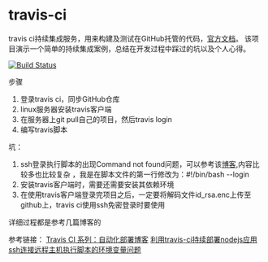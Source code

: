 # travis-ci 
travis ci持续集成服务，用来构建及测试在GitHub托管的代码，[官方文档](https://docs.travis-ci.com/)。
该项目演示一个简单的持续集成案例，总结在开发过程中踩过的坑以及个人心得。

[![Build Status](https://travis-ci.org/hsxyhao/travis-ci.svg?branch=master)](https://travis-ci.org/hsxyhao/travis-ci)

步骤
1. 登录travis ci，同步GitHub仓库
2. linux服务器安装travis客户端
3. 在服务器上git pull自己的项目，然后travis login
4. 编写travis脚本

坑：
1. ssh登录执行脚本的出现Command not found问题，可以参考该[博客](https://blog.csdn.net/whitehack/article/details/51705889),内容比较多也比较复杂
   ，我是在脚本文件的第一行修改为：#!/bin/bash --login
2. 安装travis客户端时，需要还需要安装其依赖环境
3. 在使用travis客户端登录完项目之后，一定要将解码文件id_rsa.enc上传至github上，travis ci使用ssh免密登录时要使用

详细过程都是参考几篇博客的

参考链接：
[Travis CI 系列：自动化部署博客](https://segmentfault.com/a/1190000011218410)
[利用travis-ci持续部署nodejs应用](https://cnodejs.org/topic/5885f19c171f3bc843f6017e)
[ssh连接远程主机执行脚本的环境变量问题](https://blog.csdn.net/whitehack/article/details/51705889)